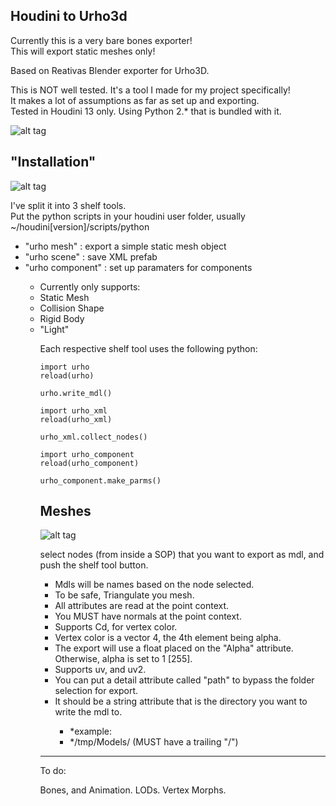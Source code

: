 Houdini to Urho3d
--
Currently this is a very bare bones exporter!<br/>
This will export static meshes only!<br/>

Based on Reativas Blender exporter for Urho3D.<br/>

This is NOT well tested. It's a tool I made for my project specifically!<br/>
It makes a lot of assumptions as far as set up and exporting.<br/>
Tested in Houdini 13 only. Using Python 2.* that is bundled with it.

![alt tag](https://cloud.githubusercontent.com/assets/5643219/10115780/a1682e58-63e3-11e5-8c42-fdadf75d6fcc.png)

"Installation"
--

![alt tag](https://cloud.githubusercontent.com/assets/5643219/10115770/99e76b12-63e3-11e5-8b3e-a5197f8d25c7.png)
<br/>

I've split it into 3 shelf tools.<br/>
Put the python scripts in your houdini user folder, usually ~/houdini[version]/scripts/python<br/>
<ul>
	<li>"urho mesh" : export a simple static mesh object</li>
	<li>"urho scene" : save XML prefab</li>
	<li>"urho component" : set up paramaters for components</li>
		<ul>
			<li>Currently only supports:</li>
			<li>Static Mesh</li>
			<li>Collision Shape</li>
			<li>Rigid Body</li>
			<li>"Light"</li>
		</ul>
<ul>

Each respective shelf tool uses the following python:

```
import urho
reload(urho)

urho.write_mdl()
```
```
import urho_xml
reload(urho_xml)

urho_xml.collect_nodes()
```
```
import urho_component
reload(urho_component)

urho_component.make_parms()
```

Meshes
--
![alt tag](https://cloud.githubusercontent.com/assets/5643219/10115771/99eadcde-63e3-11e5-84cd-669a49a0ac46.png)


select nodes (from inside a SOP) that you want to export as mdl, and push the shelf tool button.
<ul>
<li>Mdls will be names based on the node selected.</li>
<li>To be safe, Triangulate you mesh.</li>
<li>All attributes are read at the point context.</li>
<li>You MUST have normals at the point context.</li>
<li>Supports Cd, for vertex color.</li>
<li>Vertex color is a vector 4, the 4th element being alpha.</li>
<li>The export will use a float placed on the "Alpha" attribute. Otherwise, alpha is set to 1 [255].</li>
<li>Supports uv, and uv2.</li>
<li>You can put a detail attribute called "path" to bypass the folder selection for export.</li>
<li>It should be a string attribute that is the directory you want to write the mdl to.</li>
  <ul>
  <li>*example:</li>
  <li>*/tmp/Models/ (MUST have a trailing "/")</li>
  </ul>
</ul>

----
To do:<br/>

Bones, and Animation. LODs. Vertex Morphs.